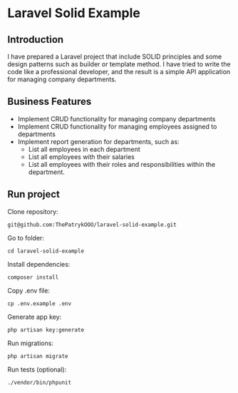 # Laravel Solid Example

## Introduction

I have prepared a Laravel project that include SOLID principles and some design patterns such as builder or template
method. I have tried to write the code like a professional developer, and the result is a simple API application for
managing company departments.

## Business Features

- Implement CRUD functionality for managing company departments
- Implement CRUD functionality for managing employees assigned to departments
- Implement report generation for departments, such as:
    - List all employees in each department
    - List all employees with their salaries
    - List all employees with their roles and responsibilities within the department.

## Run project

Clone repository:

    git@github.com:ThePatrykOOO/laravel-solid-example.git

Go to folder:

    cd laravel-solid-example

Install dependencies:

    composer install

Copy .env file:

    cp .env.example .env

Generate app key:

    php artisan key:generate

Run migrations:

    php artisan migrate

Run tests (optional):

    ./vendor/bin/phpunit

